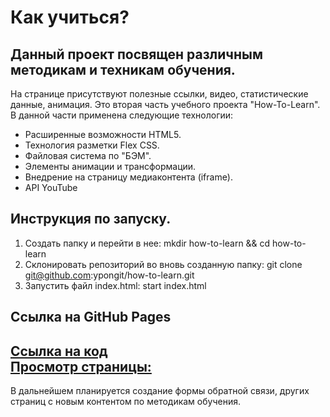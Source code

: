 #  Как учиться?
##  Данный проект посвящен различным методикам и техникам обучения.
На странице присутствуют полезные ссылки, видео, статистические данные, анимация. 
Это вторая часть учебного проекта "How-To-Learn". В данной части применена следующие технологии:
* Расширенные возможности HTML5. 
* Технология разметки Flex CSS.
* Файловая система по "БЭМ".
* Элементы анимации и трансформации.
* Внедрение на страницу медиаконтента (iframe).
* API YouTube
## Инструкция по запуску.
1. Создать папку и перейти в нее:
 mkdir how-to-learn && cd how-to-learn
2. Склонировать репозиторий во вновь созданную папку:
git clone git@github.com:ypongit/how-to-learn.git
3. Запустить файл index.html:
start index.html
## Ссылка на GitHub Pages
[Ссылка на код](https://github.com/ypongit/how-to-learn)  
[Просмотр страницы:](https://ypongit.github.io/how-to-learn/)
------
В дальнейшем планируется создание формы обратной связи, других страниц с новым контентом по методикам обучения.
